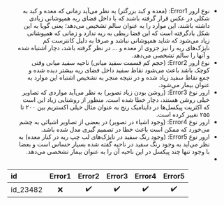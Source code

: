 
<ul style="direction:rtl">
  <li style="direction:rtl">نوع ارور Error1: (معده و کبد بزرگتر) به نظر می‌آید زمانی که معده و کبد به شکلی در عکس قرار گرفته باشند که با داخل فضای ریه همپوشانی زیادی داشته باشند، این موارد را به عنوان سالم تشخیص می‌دهد؛ یعنی گویا به این شکل یادگرفته است که این فضا ربطی به ریه ندارد و زمانی که همپوشانی زیاد می‌شود که شاید همپوشانی نباشد و صرفا به دلیل کانترست کم نایژک‌های ریه را نیز جزوی از معده و ... در نظر گرفته باشد، دچار اشتباه شده و آنها را سالم تشخصی می‌دهد.</li>
  <li style="direction:rtl">نوع ارور Error2: (حجم کم قسمت سفید میانی) ناحیه سفید میانی وقتی کوچک باشد باعث می‌شود نقاط سفید داخل فضای ریه بیشتر دیده شده و جمع نقاط سفید زیاد شده و در نتیجه منجر به تشخیص اشتباه این موارد به عنوان بیمار می‌شود.</li>
  <li style="direction:rtl">ارور نوع Error3: (روشن بودن زیاد تصویر) به نظر می‌آید مواردی که تصاویر خیلی روشن هستند، دچار خطا شده است. منظور از روشنایی زیاد این است که اکثریت پیکسل‌ها در داینامیک رنج به عنوان مثال خیلی اکستریم بین ۲۰۰ تا ۲۵۵ تغییر کرده است.</li>
  <li style="direction:rtl">ارور نوع Error4: (وجود اشیاء در تصویر) در بعضی از تصاویر اشیائی به چشم می‌خورد که ممکن است باعث خطا در تصمیم گیری مدل شده باشد.</li>
  <li style="direction:rtl">ارور نوع Error5: (وجود رنگ سفید در نایژک‌های لب چپ ریه در کنار معده) به نظر می‌آید به وجود رنگ سفید در ناحیه گفته شده بسیار حساس است و بعضا با وجود تنها چند پیکسل در این ناحیه آن را به عنوان بیمار تشخصی می‌دهد.</li>
  <li style="direction:rtl"></li>
</ul>

| id | Error1 | Error2 | Error3 | Error4 | Error5 |
| :--- | :---: | :---: | :---: | :---: | :---: |
| id_23482  | :x: | :heavy_check_mark: | :heavy_check_mark: | :heavy_check_mark: | :heavy_check_mark: | :heavy_check_mark: |
